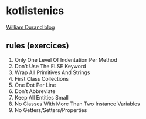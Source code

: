 # kotlistenics

[William Durand blog][1]

## rules (exercices)

1. Only One Level Of Indentation Per Method
2. Don’t Use The ELSE Keyword
3. Wrap All Primitives And Strings
4. First Class Collections
5. One Dot Per Line
6. Don’t Abbreviate
7. Keep All Entities Small
8. No Classes With More Than Two Instance Variables
9. No Getters/Setters/Properties

[1]: https://williamdurand.fr/2013/06/03/object-calisthenics/ 